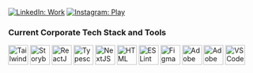 <a href="https://www.linkedin.com/in/terraelise/"><img src="https://img.shields.io/badge/Come_for_the_business-blue?style=for-the-badge&logo=linkedin&logoColor=white" alt="LinkedIn: Work"/></a> <a href="https://www.instagram.com/terraelise/"><img src="https://img.shields.io/badge/Stay_for_my_adventures-E4405F?style=for-the-badge&logo=instagram&logoColor=white" alt="Instagram: Play"/></a>

### Current Corporate Tech Stack and Tools

<div>
<img src='https://cdn.jsdelivr.net/gh/devicons/devicon/icons/tailwindcss/tailwindcss-original.svg' width="40" height="40" alt="TailwindCSS">
<img src='https://cdn.jsdelivr.net/gh/devicons/devicon/icons/storybook/storybook-original.svg' width="40" height="40" alt="Storybook">
<img src='https://cdn.jsdelivr.net/gh/devicons/devicon/icons/react/react-original.svg' width="40" height="40" alt="ReactJS">
<img src='https://cdn.jsdelivr.net/gh/devicons/devicon/icons/typescript/typescript-original.svg' width="40" height="40" alt="Typescript">
<img src='https://cdn.jsdelivr.net/gh/devicons/devicon/icons/nextjs/nextjs-original.svg' width="40" height="40" alt="NextJS">
<img src='https://cdn.jsdelivr.net/gh/devicons/devicon/icons/html5/html5-original.svg' width="40" height="40" alt="HTML">
<img src='https://cdn.jsdelivr.net/gh/devicons/devicon/icons/eslint/eslint-original.svg' width="40" height="40" alt="ESLint">
<img src='https://cdn.jsdelivr.net/gh/devicons/devicon/icons/figma/figma-original.svg' width="40" height="40" alt="Figma">
<img src='https://cdn.jsdelivr.net/gh/devicons/devicon/icons/illustrator/illustrator-plain.svg' width="40" height="40" alt="Adobe Illustrator">
<img src='https://cdn.jsdelivr.net/gh/devicons/devicon/icons/photoshop/photoshop-plain.svg' width="40" height="40" alt="Adobe Photoshop">
<img src='https://cdn.jsdelivr.net/gh/devicons/devicon/icons/vscode/vscode-original.svg' width="40" height="40" alt="VSCode">
</div>

<!--
notes to self: https://www.sitepoint.com/github-profile-readme/
https://img.shields.io/badge/ & https://hendrasob.github.io/badges/
https://github.com/anuraghazra/github-readme-stats
https://github.com/devicons/devicon/tree/master/icons & https://devicon.dev/
https://github.com/ikatyang/emoji-cheat-sheet/blob/master/README.md
-->
